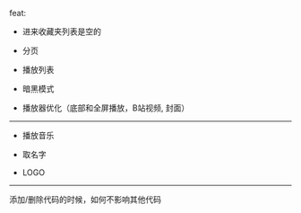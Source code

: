 feat:

- 进来收藏夹列表是空的

- 分页

- 播放列表

- 暗黑模式

- 播放器优化（底部和全屏播放，B站视频, 封面）

---

- 播放音乐

- 取名字

- LOGO

---

添加/删除代码的时候，如何不影响其他代码